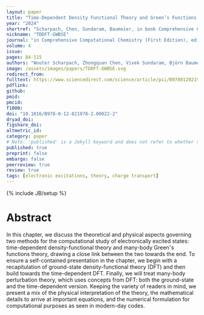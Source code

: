 ```yaml
---
layout: paper
title: "Time-Dependent Density Functional Theory and Green’s Functions Methods with the Bethe–Salpeter Equation"
year: "2024"
shortref: "Scharpach, Chen, Sundaram, Baumeier, in book Comprehensive Computational Chemistry (2024)"
nickname: "TDDFT-GWBSE"
journal: "in Comprehensive Computational Chemistry (First Edition), edited by Manuel Yáñez, Russell J. Boyd, Elsevier"
volume: 4
issue: 
pages: 84-115 
authors: "Wouter Scharpach, Zhongquan Chen, Vivek Sundaram, Björn Baumeier"
image: /assets/images/papers/TDDFT-GWBSE.svg
redirect_from: 
fulltext: https://www.sciencedirect.com/science/article/pii/B9780128219782000222
pdflink: 
github: 
pmid: 
pmcid: 
f1000: 
doi: "10.1016/B978-0-12-821978-2.00022-2"
dryad_doi: 
figshare_doi: 
altmetric_id: 
category: paper
# Note: 'published' is a Jekyll keyword and does not refer to whether the paper is published, but rather to whether this Markdown should be part of the rendered site.
published: true
preprint: false
embargo: false	
peerreview: true
review: true
tags: [electronic excitations, theory, charge transport]
---
```

{% include JB/setup %}

# Abstract 

In this chapter, we discuss the theoretical and physical aspects governing two methods for the computational study of electronically excited states: time-dependent density-functional theory and many-body Green׳s functions theory, drawing a close link between the two towards the end. To ensure a self-contained presentation in the chapter, we begin with a recapitulation of ground-state density-functional theory (DFT) and then build towards the time-dependent DFT. Finally, we will treat many-body perturbation theory, which uses concepts from DFT: both the ground-state and the time-dependent version. Keeping the variety of readers in mind, we present a mix of the physical interpretation of the theory, the mathematical details to arrive at important equations, and the numerical formulation for computational purposes as seen in modern-day codes.
